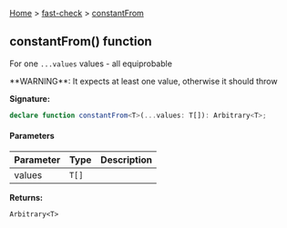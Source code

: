 [Home](/) &gt; [fast-check](../fast-check.md) &gt; [constantFrom](constantFrom.md)

## constantFrom() function

For one `...values` values - all equiprobable

\*\*WARNING\*\*: It expects at least one value, otherwise it should throw

<b>Signature:</b>

```typescript
declare function constantFrom<T>(...values: T[]): Arbitrary<T>;
```

#### Parameters

|  Parameter | Type | Description |
|  --- | --- | --- |
|  values | <code>T[]</code> |  |

<b>Returns:</b>

`Arbitrary<T>`

